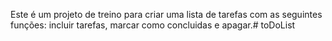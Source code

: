 Este é um projeto de treino para criar uma lista de tarefas com as seguintes funções: incluir tarefas, marcar como concluidas e apagar.#   t o D o L i s t  
 